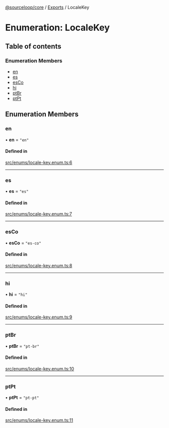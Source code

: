 [@sourceloop/core](../README.md) / [Exports](../modules.md) / LocaleKey

# Enumeration: LocaleKey

## Table of contents

### Enumeration Members

- [en](LocaleKey.md#en)
- [es](LocaleKey.md#es)
- [esCo](LocaleKey.md#esco)
- [hi](LocaleKey.md#hi)
- [ptBr](LocaleKey.md#ptbr)
- [ptPt](LocaleKey.md#ptpt)

## Enumeration Members

### en

• **en** = ``"en"``

#### Defined in

[src/enums/locale-key.enum.ts:6](https://github.com/sourcefuse/loopback4-microservice-catalog/blob/77bb890a2/packages/core/src/enums/locale-key.enum.ts#L6)

___

### es

• **es** = ``"es"``

#### Defined in

[src/enums/locale-key.enum.ts:7](https://github.com/sourcefuse/loopback4-microservice-catalog/blob/77bb890a2/packages/core/src/enums/locale-key.enum.ts#L7)

___

### esCo

• **esCo** = ``"es-co"``

#### Defined in

[src/enums/locale-key.enum.ts:8](https://github.com/sourcefuse/loopback4-microservice-catalog/blob/77bb890a2/packages/core/src/enums/locale-key.enum.ts#L8)

___

### hi

• **hi** = ``"hi"``

#### Defined in

[src/enums/locale-key.enum.ts:9](https://github.com/sourcefuse/loopback4-microservice-catalog/blob/77bb890a2/packages/core/src/enums/locale-key.enum.ts#L9)

___

### ptBr

• **ptBr** = ``"pt-br"``

#### Defined in

[src/enums/locale-key.enum.ts:10](https://github.com/sourcefuse/loopback4-microservice-catalog/blob/77bb890a2/packages/core/src/enums/locale-key.enum.ts#L10)

___

### ptPt

• **ptPt** = ``"pt-pt"``

#### Defined in

[src/enums/locale-key.enum.ts:11](https://github.com/sourcefuse/loopback4-microservice-catalog/blob/77bb890a2/packages/core/src/enums/locale-key.enum.ts#L11)
